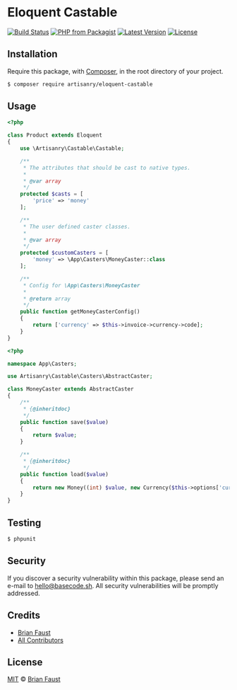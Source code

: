 # Eloquent Castable

[![Build Status](https://img.shields.io/travis/artisanry/Eloquent-Castable/master.svg?style=flat-square)](https://travis-ci.org/artisanry/Eloquent-Castable)
[![PHP from Packagist](https://img.shields.io/packagist/php-v/artisanry/eloquent-castable.svg?style=flat-square)]()
[![Latest Version](https://img.shields.io/github/release/artisanry/Eloquent-Castable.svg?style=flat-square)](https://github.com/artisanry/Eloquent-Castable/releases)
[![License](https://img.shields.io/packagist/l/artisanry/Eloquent-Castable.svg?style=flat-square)](https://packagist.org/packages/artisanry/Eloquent-Castable)

## Installation

Require this package, with [Composer](https://getcomposer.org/), in the root directory of your project.

``` bash
$ composer require artisanry/eloquent-castable
```

## Usage

``` php
<?php

class Product extends Eloquent
{
    use \Artisanry\Castable\Castable;

    /**
     * The attributes that should be cast to native types.
     *
     * @var array
     */
    protected $casts = [
        'price' => 'money'
    ];

    /**
     * The user defined caster classes.
     *
     * @var array
     */
    protected $customCasters = [
        'money' => \App\Casters\MoneyCaster::class
    ];

    /**
     * Config for \App\Casters\MoneyCaster
     *
     * @return array
     */
    public function getMoneyCasterConfig()
    {
        return ['currency' => $this->invoice->currency->code];
    }
}
```

``` php
<?php

namespace App\Casters;

use Artisanry\Castable\Casters\AbstractCaster;

class MoneyCaster extends AbstractCaster
{
    /**
     * {@inheritdoc}
     */
    public function save($value)
    {
        return $value;
    }

    /**
     * {@inheritdoc}
     */
    public function load($value)
    {
        return new Money((int) $value, new Currency($this->options['currency']));
    }
}
```

## Testing

``` bash
$ phpunit
```

## Security

If you discover a security vulnerability within this package, please send an e-mail to hello@basecode.sh. All security vulnerabilities will be promptly addressed.

## Credits

- [Brian Faust](https://github.com/faustbrian)
- [All Contributors](../../contributors)

## License

[MIT](LICENSE) © [Brian Faust](https://basecode.sh)
